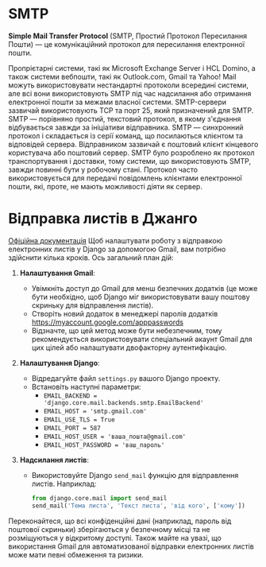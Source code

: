# SMTP
**Simple Mail Transfer Protocol** (SMTP, Простий Протокол Пересилання Пошти) — це комунікаційний протокол для пересилання електронної пошти.


Пропрієтарні  системи, такі як Microsoft Exchange Server і HCL Domino, а також системи вебпошти, такі як Outlook.com, Gmail та Yahoo! Mail можуть використовувати нестандартні протоколи всередині системи, але всі вони використовують SMTP під час надсилання або отримання електронної пошти за межами власної системи. SMTP-сервери зазвичай використовують TCP та порт 25, який призначений  для SMTP.  
SMTP — порівняно простий, текстовий протокол, в якому з'єднання відбувається завжди за ініціативи відправника. SMTP — синхронний протокол і складається із серії команд, що посилаються клієнтом та відповідей сервера. Відправником зазвичай є поштовий клієнт кінцевого користувача або поштовий сервер.
SMTP було розроблено як протокол транспортування і доставки, тому системи, що використовують SMTP, завжди повинні бути у робочому стані. Протокол часто використовується для передачі повідомлень клієнтами електронної пошти, які, проте, не мають можливості діяти як сервер.

# Відправка листів в Джанго

[Офіційна документація](https://docs.djangoproject.com/en/5.0/topics/email/)
Щоб налаштувати роботу з відправкою електронних листів у Django за допомогою Gmail, вам потрібно здійснити кілька кроків. Ось загальний план дій:

1. **Налаштування Gmail**:
   - Увімкніть доступ до Gmail для менш безпечних додатків (це може бути необхідно, щоб Django міг використовувати вашу поштову скриньку для відправлення листів).
   - Створіть новий додаток в менеджері паролів додатків https://myaccount.google.com/apppasswords
   - Відзначте, що цей метод може бути небезпечним, тому рекомендується використовувати спеціальний акаунт Gmail для цих цілей або налаштувати двофакторну аутентифікацію.

2. **Налаштування Django**:
   - Відредагуйте файл `settings.py` вашого Django проекту.
   - Встановіть наступні параметри:
     - `EMAIL_BACKEND = 'django.core.mail.backends.smtp.EmailBackend'`
     - `EMAIL_HOST = 'smtp.gmail.com'`
     - `EMAIL_USE_TLS = True`
     - `EMAIL_PORT = 587`
     - `EMAIL_HOST_USER = 'ваша_пошта@gmail.com'`
     - `EMAIL_HOST_PASSWORD = 'ваш_пароль'`

3. **Надсилання листів**:
   - Використовуйте Django `send_mail` функцію для відправлення листів. Наприклад:
     ```python
     from django.core.mail import send_mail
     send_mail('Тема листа', 'Текст листа', 'від кого', ['кому'])
     ```

Переконайтеся, що всі конфіденційні дані (наприклад, пароль від поштової скриньки) зберігаються у безпечному місці та не розміщуються у відкритому доступі. Також майте на увазі, що використання Gmail для автоматизованої відправки електронних листів може мати певні обмеження та ризики.

